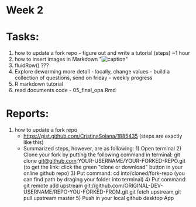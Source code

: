# Week 2 

# Tasks:
1. how to update a fork repo - figure out and write a tutorial (steps) ~1 hour
2. how to insert images in Markdown "![caption]()"
3. fluidRow() ???
4. Explore dewarming more detail - locally, change values - build a collection of questions, send on friday - weekly progress
5. R markdown tutorial
6. read documents code - 05_final_opa.Rmd


# Reports:
1. how to update a fork repo
      - https://gist.github.com/CristinaSolana/1885435 (steps are exactly like this)
      - Summarized steps, however, are as following:
            1) Open terminal
            2) Clone your fork by putting the following command in terminal: 
                  git clone git@github.com:YOUR-USERNAME/YOUR-FORKED-REPO.git
                 (to get the link: click the green "clone or download" button in your online github repo)
            3) Put command: cd into/cloned/fork-repo (you can find path by draging your folder into terminal)
            4) Put command: git remote add upstream git://github.com/ORIGINAL-DEV-USERNAME/REPO-YOU-FORKED-FROM.git
                            git fetch upstream
                            git pull upstream master
            5) Push in your local github desktop App
